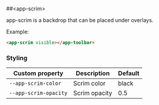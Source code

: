 ##&lt;app-scrim&gt;

app-scrim is a backdrop that can be placed under overlays.

Example:

```html
<app-scrim visible></app-toolbar>
```

### Styling

Custom property             | Description            | Default
----------------------------|------------------------|----------------------
`--app-scrim-color`         | Scrim color            | black
`--app-scrim-opacity`       | Scrim opacity          | 0.5
